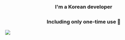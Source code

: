 

<h3 align="center"> I'm a Korean developer </h3>

<h2 align="center"> <Tech Stack> </h3>

  <h3 align="center"> Including only one-time use 🌱 </h3>
  
<p align="center">
  
  ![](https://img.shields.io/badge/Python-3766AB?style=flat-square&logo=Python&logoColor=white)

</p>
<!--
**choiys1995/choiys1995** is a ✨ _special_ ✨ repository because its `README.md` (this file) appears on your GitHub profile.

Here are some ideas to get you started:

- 🔭 I’m currently working on ...
- 🌱 I’m currently learning ...
- 👯 I’m looking to collaborate on ...
- 🤔 I’m looking for help with ...
- 💬 Ask me about ...
- 📫 How to reach me: ...
- 😄 Pronouns: ...
- ⚡ Fun fact: ...
-->
